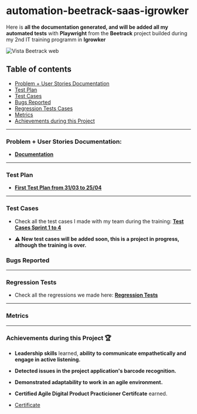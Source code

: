 # automation-beetrack-saas-igrowker

Here is **all the documentation generated, and will be added all my automated tests** with **Playwright** from the **Beetrack** project builded during my 2nd IT training programm in **Igrowker**

<div>
<img src = https://github.com/user-attachments/assets/61a994c5-4355-456b-a4c4-6851722ce1e8 alt = "Vista Beetrack web" />
 </div>

## Table of contents

- [Problem + User Stories Documentation]()
- [Test Plan]()
- [Test Cases]()
- [Bugs Reported]()
- [Regression Tests Cases]()
- [Metrics]()
- [Achievements during this Project]()

_______________________________________________________

### Problem + User Stories Documentation:

- **[Documentation](https://drive.google.com/file/d/1OAXpLSSD0jjHUW0n-xeV-kHk1k3ziOWR/view?usp=drive_link)**

_______________________________________________________

### Test Plan

- **[First Test Plan from 31/03 to 25/04](https://docs.google.com/spreadsheets/d/1d5EiiYvCODwzDfXZEHQzHU66Fl1i316l_bth41LMUEw/edit?usp=drive_link)**

_______________________________________________________

### Test Cases

- Check all the test cases I made with my team during the training: **[Test Cases Sprint 1 to 4](https://docs.google.com/spreadsheets/d/1uykHCKK-A4JUwGGRW-Z5wjBGbivIeCpkqPwHloCJkEU/edit?usp=sharing)**
  
- ⚠️ **New test cases will be added soon, this is a project in progress, although the training is over.**

### Bugs Reported

_______________________________________________________

### Regression Tests

- Check all the regressions we made here: **[Regression Tests](https://docs.google.com/spreadsheets/d/1ix-ya-A7plz7JgMlWkkLlXU2pLpq68VtzrcNn01kD6Q/edit?usp=drive_link)**

_______________________________________________________

### Metrics

_______________________________________________________

### Achievements during this Project 🏆

- **Leadership skills** learned, **ability to communicate empathetically and engage in active listening.**
- **Detected issues in the project application's barcode recognition.**
- **Demonstrated adaptability to work in an agile environment.**
- **Certified Agile Digital Product Practicioner Certifcate** earned.
 
- [Certificate](https://drive.google.com/file/d/1jNR8FJl5U1WbpEpg0Ipj6YqiOFVNeUAD/view?usp=drive_link)


